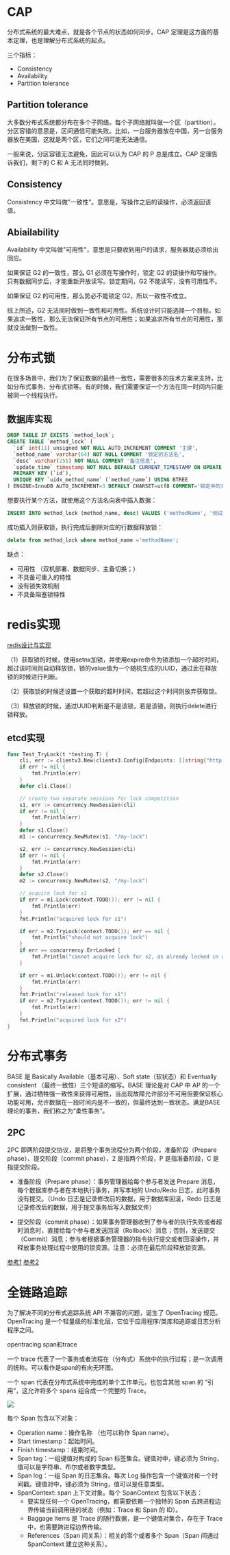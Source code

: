 # CAP

分布式系统的最大难点，就是各个节点的状态如何同步。CAP 定理是这方面的基本定理，也是理解分布式系统的起点。

三个指标：
- Consistency
- Availability
- Partition tolerance

## Partition tolerance
大多数分布式系统都分布在多个子网络。每个子网络就叫做一个区（partition）。分区容错的意思是，区间通信可能失败。比如，一台服务器放在中国，另一台服务器放在美国，这就是两个区，它们之间可能无法通信。

一般来说，分区容错无法避免，因此可以认为 CAP 的 P 总是成立。CAP 定理告诉我们，剩下的 C 和 A 无法同时做到。

## Consistency
Consistency 中文叫做"一致性"。意思是，写操作之后的读操作，必须返回该值。

## Abiailability
Availability 中文叫做"可用性"，意思是只要收到用户的请求，服务器就必须给出回应。

如果保证 G2 的一致性，那么 G1 必须在写操作时，锁定 G2 的读操作和写操作。只有数据同步后，才能重新开放读写。锁定期间，G2 不能读写，没有可用性不。

如果保证 G2 的可用性，那么势必不能锁定 G2，所以一致性不成立。

综上所述，G2 无法同时做到一致性和可用性。系统设计时只能选择一个目标。如果追求一致性，那么无法保证所有节点的可用性；如果追求所有节点的可用性，那就没法做到一致性。

# 分布式锁

在很多场景中，我们为了保证数据的最终一致性，需要很多的技术方案来支持，比如分布式事务、分布式锁等。有的时候，我们需要保证一个方法在同一时间内只能被同一个线程执行。

## 数据库实现

```sql
DROP TABLE IF EXISTS `method_lock`;
CREATE TABLE `method_lock` (
  `id` int(11) unsigned NOT NULL AUTO_INCREMENT COMMENT '主键',
  `method_name` varchar(64) NOT NULL COMMENT '锁定的方法名',
  `desc` varchar(255) NOT NULL COMMENT '备注信息',
  `update_time` timestamp NOT NULL DEFAULT CURRENT_TIMESTAMP ON UPDATE CURRENT_TIMESTAMP,
  PRIMARY KEY (`id`),
  UNIQUE KEY `uidx_method_name` (`method_name`) USING BTREE
) ENGINE=InnoDB AUTO_INCREMENT=3 DEFAULT CHARSET=utf8 COMMENT='锁定中的方法';
```
想要执行某个方法，就使用这个方法名向表中插入数据：
```sql
INSERT INTO method_lock (method_name, desc) VALUES ('methodName', '测试的methodName');
```

成功插入则获取锁，执行完成后删除对应的行数据释放锁：
```sql
delete from method_lock where method_name ='methodName';
```
缺点：
- 可用性 （双机部署、数据同步、主备切换；）
- 不具备可重入的特性
- 没有锁失效机制
- 不具备阻塞锁特性

# redis实现
[redis设计与实现](../redis/redis设计与实现.md)

（1）获取锁的时候，使用setnx加锁，并使用expire命令为锁添加一个超时时间，超过该时间则自动释放锁，锁的value值为一个随机生成的UUID，通过此在释放锁的时候进行判断。

（2）获取锁的时候还设置一个获取的超时时间，若超过这个时间则放弃获取锁。

（3）释放锁的时候，通过UUID判断是不是该锁，若是该锁，则执行delete进行锁释放。

## etcd实现

```go
func Test_TryLock(t *testing.T) {
	cli, err := clientv3.New(clientv3.Config{Endpoints: []string{"http://172.27.122.2:23790"}})
	if err != nil {
		fmt.Println(err)
	}
	defer cli.Close()

	// create two separate sessions for lock competition
	s1, err := concurrency.NewSession(cli)
	if err != nil {
		fmt.Println(err)
	}
	defer s1.Close()
	m1 := concurrency.NewMutex(s1, "/my-lock")

	s2, err := concurrency.NewSession(cli)
	if err != nil {
		fmt.Println(err)
	}
	defer s2.Close()
	m2 := concurrency.NewMutex(s2, "/my-lock")

	// acquire lock for s1
	if err = m1.Lock(context.TODO()); err != nil {
		fmt.Println(err)
	}
	fmt.Println("acquired lock for s1")

	if err = m2.TryLock(context.TODO()); err == nil {
		fmt.Println("should not acquire lock")
	}
	if err == concurrency.ErrLocked {
		fmt.Println("cannot acquire lock for s2, as already locked in another session")
	}

	if err = m1.Unlock(context.TODO()); err != nil {
		fmt.Println(err)
	}
	fmt.Println("released lock for s1")
	if err = m2.TryLock(context.TODO()); err != nil {
		fmt.Println(err)
	}
	fmt.Println("acquired lock for s2")
}

```
# 分布式事务

BASE 是 Basically Available（基本可用）、Soft state（软状态）和 Eventually consistent （最终一致性）三个短语的缩写。BASE 理论是对 CAP 中 AP 的一个扩展，通过牺牲强一致性来获得可用性，当出现故障允许部分不可用但要保证核心功能可用，允许数据在一段时间内是不一致的，但最终达到一致状态。满足BASE理论的事务，我们称之为“柔性事务”。

## 2PC
2PC 即两阶段提交协议，是将整个事务流程分为两个阶段，准备阶段（Prepare phase）、提交阶段（commit phase），2 是指两个阶段，P 是指准备阶段，C 是指提交阶段。

- 准备阶段（Prepare phase）：事务管理器给每个参与者发送 Prepare 消息，每个数据库参与者在本地执行事务，并写本地的 Undo/Redo 日志，此时事务没有提交。（Undo 日志是记录修改前的数据，用于数据库回滚，Redo 日志是记录修改后的数据，用于提交事务后写入数据文件）

- 提交阶段（commit phase）：如果事务管理器收到了参与者的执行失败或者超时消息时，直接给每个参与者发送回滚（Rollback）消息；否则，发送提交（Commit）消息；参与者根据事务管理器的指令执行提交或者回滚操作，并释放事务处理过程中使用的锁资源。注意：必须在最后阶段释放锁资源。



[参考1](https://www.cnblogs.com/dyzcs/p/13780668.html)
[参考2](https://zhuanlan.zhihu.com/p/183753774)

# 全链路追踪
为了解决不同的分布式追踪系统 API 不兼容的问题，诞生了 OpenTracing 规范。OpenTracing 是一个轻量级的标准化层，它位于应用程序/类库和追踪或日志分析程序之间。

opentracing span和trace

一个 trace 代表了一个事务或者流程在（分布式）系统中的执行过程；是一次调用的统称。可以看作是span的有向无环图。

一个 span 代表在分布式系统中完成的单个工作单元，也包含其他 span 的 “引用”，这允许将多个 spans 组合成一个完整的 Trace。

![](./img/5de217590001e13213460598.jpg)

每个 Span 包含以下对象：

- Operation name：操作名称 （也可以称作 Span name）。
- Start timestamp：起始时间。
- Finish timestamp：结束时间。
- Span tag：一组键值对构成的 Span 标签集合。键值对中，键必须为 String，值可以是字符串、布尔或者数字类型。
- Span log：一组 Span 的日志集合。每次 Log 操作包含一个键值对和一个时间戳。键值对中，键必须为 String，值可以是任意类型。
- SpanContext: span 上下文对象。每个 SpanContext 包含以下状态：
  - 要实现任何一个 OpenTracing，都需要依赖一个独特的 Span 去跨进程边界传输当前调用链的状态（例如：Trace 和 Span 的 ID）。
  - Baggage Items 是 Trace 的随行数据，是一个键值对集合，存在于 Trace 中，也需要跨进程边界传输。
  - References（Span 间关系）：相关的零个或者多个 Span（Span 间通过 SpanContext 建立这种关系）。